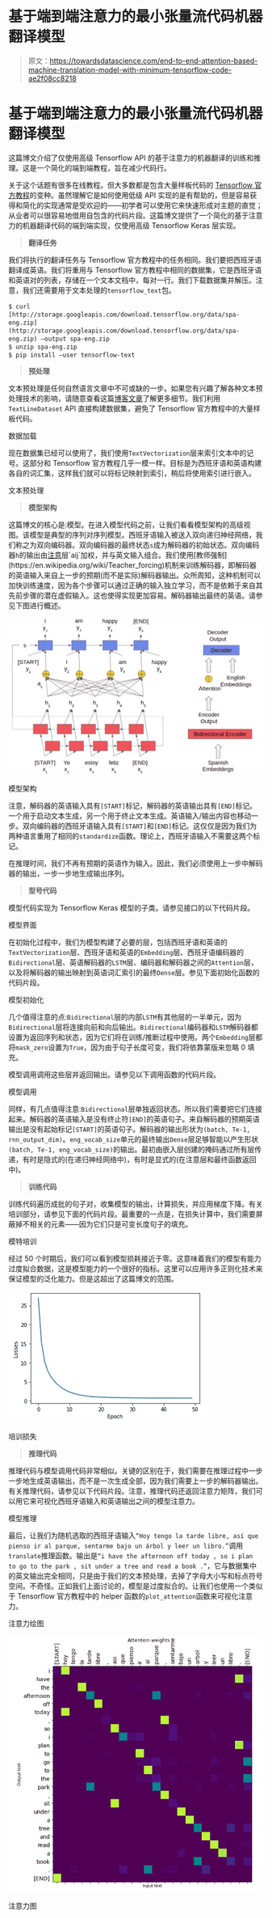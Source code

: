 # 基于端到端注意力的最小张量流代码机器翻译模型

> 原文：<https://towardsdatascience.com/end-to-end-attention-based-machine-translation-model-with-minimum-tensorflow-code-ae2f08cc8218>

# 基于端到端注意力的最小张量流代码机器翻译模型

这篇博文介绍了仅使用高级 Tensorflow API 的基于注意力的机器翻译的训练和推理。这是一个简化的端到端教程，旨在减少代码行。

关于这个话题有很多在线教程。但大多数都是包含大量样板代码的 [Tensorflow 官方教程](https://www.tensorflow.org/text/tutorials/nmt_with_attention)的变种。虽然理解它是如何使用低级 API 实现的是有帮助的，但是容易获得和简化的实现通常是受欢迎的——初学者可以使用它来快速形成对主题的直觉；从业者可以很容易地借用自包含的代码片段。这篇博文提供了一个简化的基于注意力的机器翻译代码的端到端实现，仅使用高级 Tensorflow Keras 层实现。

> **翻译任务**

我们将执行的翻译任务与 Tensorflow 官方教程中的任务相同。我们要把西班牙语翻译成英语。我们将重用与 Tensorflow 官方教程中相同的数据集，它是西班牙语和英语对的列表，存储在一个文本文档中，每对一行。我们下载数据集并解压。注意，我们还需要用于文本处理的`tensorflow_text`包。

```
$ curl [http://storage.googleapis.com/download.tensorflow.org/data/spa-eng.zip](http://storage.googleapis.com/download.tensorflow.org/data/spa-eng.zip) –output spa-eng.zip
$ unzip spa-eng.zip
$ pip install –user tensorflow-text
```

> **预处理**

文本预处理是任何自然语言文章中不可或缺的一步。如果您有兴趣了解各种文本预处理技术的影响，请随意查看这篇[博客文章](https://levelup.gitconnected.com/does-text-preprocessing-affect-natural-language-processing-performance-ccadaaaab39b)了解更多细节。我们利用`TextLineDataset` API 直接构建数据集，避免了 Tensorflow 官方教程中的大量样板代码。

数据加载

现在数据集已经可以使用了，我们使用`TextVectorization`层来索引文本中的记号。这部分和 Tensorflow 官方教程几乎一模一样。目标是为西班牙语和英语构建各自的词汇集，这样我们就可以将标记映射到索引，稍后将使用索引进行嵌入。

文本预处理

> **模型架构**

这篇博文的核心是:模型。在进入模型代码之前，让我们看看模型架构的高级视图。该模型是典型的序列对序列模型。西班牙语输入被送入双向递归神经网络，我们称之为双向编码器。双向编码器的最终状态`s`成为解码器的初始状态。双向编码器`h`的输出由[注意](https://en.wikipedia.org/wiki/Attention_(machine_learning))层`aij`加权，并与英文输入组合。我们使用[教师强制](https://en.wikipedia.org/wiki/Teacher_forcing)机制来训练解码器，即解码器的英语输入来自上一步的预期(而不是实际)解码器输出。众所周知，这种机制可以加快训练速度，因为各个步骤可以通过正确的输入独立学习，而不是依赖于来自其先前步骤的潜在虚假输入。这也使得实现更加容易。解码器输出最终的英语。请参见下图进行概述。

![](img/39b60ec443fe8d739442a2ab238c8406.png)

模型架构

注意，解码器的英语输入具有`[START]`标记，解码器的英语输出具有`[END]`标记。一个用于启动文本生成，另一个用于终止文本生成。英语输入/输出内容也移动一步。双向编码器的西班牙语输入具有`[START]`和`[END]`标记。这仅仅是因为我们为两种语言重用了相同的`standardize`函数。理论上，西班牙语输入不需要这两个标记。

在推理时间，我们不再有预期的英语作为输入。因此，我们必须使用上一步中解码器的输出，一步一步地生成输出序列。

> **型号代码**

模型代码实现为 Tensorflow Keras 模型的子类。请参见接口的以下代码片段。

模型界面

在初始化过程中，我们为模型构建了必要的层，包括西班牙语和英语的`TextVectorization`层、西班牙语和英语的`Embedding`层、西班牙语编码器的`Bidirectional`层、英语解码器的`LSTM`层、编码器和解码器之间的`Attention`层，以及将解码器的输出映射到英语词汇索引的最终`Dense`层。参见下面初始化函数的代码片段。

模型初始化

几个值得注意的点:`Bidirectional`层的内部`LSTM`有其他层的一半单元，因为`Bidirectional`层将连接向前和向后输出。`Bidirectional`编码器和`LSTM`解码器都设置为返回序列和状态，因为它们将在训练/推断过程中使用。两个`Embedding`层都将`mask_zero`设置为`True`，因为由于句子长度可变，我们将依靠蒙版来忽略 0 填充。

模型调用调用这些层并返回输出。请参见以下调用函数的代码片段。

模型调用

同样，有几点值得注意:`Bidirectional`层单独返回状态。所以我们需要把它们连接起来。解码器的英语输入是没有终止符`[END]`的英语句子。来自解码器的预期英语输出是没有起始标记`[START]`的英语句子。解码器的输出形状为`(batch, Te-1, rnn_output_dim)`。`eng_vocab_size`单元的最终输出`Dense`层足够智能以产生形状`(batch, Te-1, eng_vocab_size)`的输出。最初由嵌入层创建的掩码通过所有层传递，有时是隐式的(在递归神经网络中)，有时是显式的(在注意层和最终函数返回中)。

> **训练代码**

训练代码遍历成批的句子对，收集模型的输出，计算损失，并应用梯度下降。有关培训部分，请参见下面的代码片段。最重要的一点是，在损失计算中，我们需要屏蔽掉不相关的元素——因为它们只是可变长度句子的填充。

模特培训

经过 50 个时期后，我们可以看到模型损耗接近于零。这意味着我们的模型有能力过度拟合数据，这是模型能力的一个很好的指标。这里可以应用许多正则化技术来保证模型的泛化能力。但是这超出了这篇博文的范围。

![](img/17493e8fbf48f5dde8e7b1ad968cfe9f.png)

培训损失

> **推理代码**

推理代码与模型调用代码非常相似。关键的区别在于，我们需要在推理过程中一步一步地生成英语输出，而不是一次生成全部，因为我们需要上一步的解码器输出。有关推理代码，请参见以下代码片段。注意，推理代码还返回注意力矩阵，我们可以用它来可视化西班牙语输入和英语输出之间的模型注意力。

模型推理

最后，让我们为随机选取的西班牙语输入`“Hoy tengo la tarde libre, así que pienso ir al parque, sentarme bajo un árbol y leer un libro.”`调用`translate`推理函数。输出是`“i have the afternoon off today , so i plan to go to the park , sit under a tree and read a book .”`，它与数据集中的英文输出完全相同，只是由于我们的文本预处理，去掉了字母大小写和标点符号空间。不奇怪。正如我们上面讨论的，模型是过度拟合的。让我们也使用一个类似于 Tensorflow 官方教程中的 helper 函数的`plot_attention`函数来可视化注意力。

注意力绘图

![](img/db57bd3b021c6fd02e7e088935cc2729.png)

注意力图